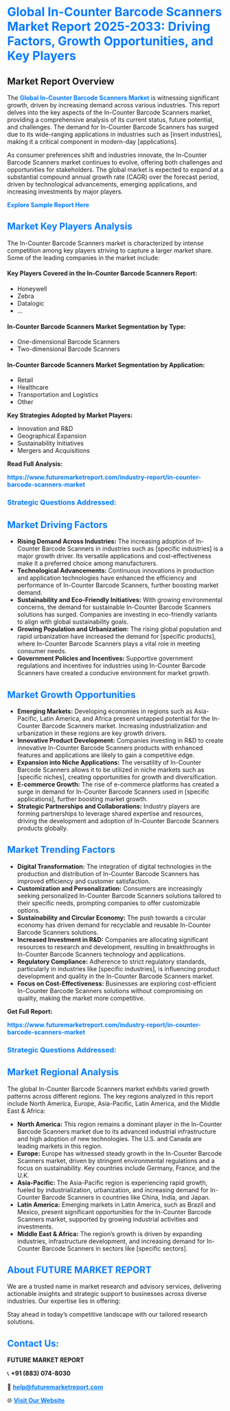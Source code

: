 <h1 style="color: #007BFF;">Global In-Counter Barcode Scanners Market Report 2025-2033: Driving Factors, Growth Opportunities, and Key Players</h1>

<section id="overview">
<h2>Market Report Overview</h2>
<p>The <a href="https://www.futuremarketreport.com/industry-report/in-counter-barcode-scanners-market" style="color: #007BFF; text-decoration: none;"><strong>Global In-Counter Barcode Scanners Market</strong></a> is witnessing significant growth, driven by increasing demand across various industries. This report delves into the key aspects of the In-Counter Barcode Scanners market, providing a comprehensive analysis of its current status, future potential, and challenges. The demand for In-Counter Barcode Scanners has surged due to its wide-ranging applications in industries such as [insert industries], making it a critical component in modern-day [applications].</p>
<p>As consumer preferences shift and industries innovate, the In-Counter Barcode Scanners market continues to evolve, offering both challenges and opportunities for stakeholders. The global market is expected to expand at a substantial compound annual growth rate (CAGR) over the forecast period, driven by technological advancements, emerging applications, and increasing investments by major players.</p>
</section>

<section id="overview">
<p><a href="https://www.futuremarketreport.com/request-sample/reportId=107616" style="color: #007BFF; text-decoration: none;"><strong>Explore Sample Report Here</strong></a></p>
</section>

<section id="key-players">
<h2 style="color: #007BFF;">Market Key Players Analysis</h2>
<p>The In-Counter Barcode Scanners market is characterized by intense competition among key players striving to capture a larger market share. Some of the leading companies in the market include:</p>
<h4>Key Players Covered in the In-Counter Barcode Scanners Report:</h4>
<ul><li>Honeywell</li><li>Zebra</li><li>Datalogic</li><li>...</li></ul>
<h4>In-Counter Barcode Scanners Market Segmentation by Type:</h4>
<ul><li>One-dimensional Barcode Scanners</li><li>Two-dimensional Barcode Scanners</li></ul>

<h4>In-Counter Barcode Scanners Market Segmentation by Application:</h4>
<ul><li>Retail</li><li>Healthcare</li><li>Transportation and Logistics</li><li>Other</li></ul>
<p><strong>Key Strategies Adopted by Market Players:</strong></p>
<ul>
<li>Innovation and R&D</li>
<li>Geographical Expansion</li>
<li>Sustainability Initiatives</li>
<li>Mergers and Acquisitions</li>
</ul>
</section>

<section>
<p><strong>Read Full Analysis: </strong></p><a href="https://www.futuremarketreport.com/industry-report/in-counter-barcode-scanners-market" style="color: #007BFF; text-decoration: none;"><strong>https://www.futuremarketreport.com/industry-report/in-counter-barcode-scanners-market</strong></a>
<h3 style="color: #007BFF;">Strategic Questions Addressed:</h3>
</section>

<section id="driving-factors">
<h2 style="color: #007BFF;">Market Driving Factors</h2>
<ul>
<li><strong>Rising Demand Across Industries:</strong> The increasing adoption of In-Counter Barcode Scanners in industries such as [specific industries] is a major growth driver. Its versatile applications and cost-effectiveness make it a preferred choice among manufacturers.</li>
<li><strong>Technological Advancements:</strong> Continuous innovations in production and application technologies have enhanced the efficiency and performance of In-Counter Barcode Scanners, further boosting market demand.</li>
<li><strong>Sustainability and Eco-Friendly Initiatives:</strong> With growing environmental concerns, the demand for sustainable In-Counter Barcode Scanners solutions has surged. Companies are investing in eco-friendly variants to align with global sustainability goals.</li>
<li><strong>Growing Population and Urbanization:</strong> The rising global population and rapid urbanization have increased the demand for [specific products], where In-Counter Barcode Scanners plays a vital role in meeting consumer needs.</li>
<li><strong>Government Policies and Incentives:</strong> Supportive government regulations and incentives for industries using In-Counter Barcode Scanners have created a conducive environment for market growth.</li>
</ul>
</section>

<section id="growth-opportunities">
<h2 style="color: #007BFF;">Market Growth Opportunities</h2>
<ul>
<li><strong>Emerging Markets:</strong> Developing economies in regions such as Asia-Pacific, Latin America, and Africa present untapped potential for the In-Counter Barcode Scanners market. Increasing industrialization and urbanization in these regions are key growth drivers.</li>
<li><strong>Innovative Product Development:</strong> Companies investing in R&D to create innovative In-Counter Barcode Scanners products with enhanced features and applications are likely to gain a competitive edge.</li>
<li><strong>Expansion into Niche Applications:</strong> The versatility of In-Counter Barcode Scanners allows it to be utilized in niche markets such as [specific niches], creating opportunities for growth and diversification.</li>
<li><strong>E-commerce Growth:</strong> The rise of e-commerce platforms has created a surge in demand for In-Counter Barcode Scanners used in [specific applications], further boosting market growth.</li>
<li><strong>Strategic Partnerships and Collaborations:</strong> Industry players are forming partnerships to leverage shared expertise and resources, driving the development and adoption of In-Counter Barcode Scanners products globally.</li>
</ul>
</section>

<section id="trending-factors">
<h2 style="color: #007BFF;">Market Trending Factors</h2>
<ul>
<li><strong>Digital Transformation:</strong> The integration of digital technologies in the production and distribution of In-Counter Barcode Scanners has improved efficiency and customer satisfaction.</li>
<li><strong>Customization and Personalization:</strong> Consumers are increasingly seeking personalized In-Counter Barcode Scanners solutions tailored to their specific needs, prompting companies to offer customizable options.</li>
<li><strong>Sustainability and Circular Economy:</strong> The push towards a circular economy has driven demand for recyclable and reusable In-Counter Barcode Scanners solutions.</li>
<li><strong>Increased Investment in R&D:</strong> Companies are allocating significant resources to research and development, resulting in breakthroughs in In-Counter Barcode Scanners technology and applications.</li>
<li><strong>Regulatory Compliance:</strong> Adherence to strict regulatory standards, particularly in industries like [specific industries], is influencing product development and quality in the In-Counter Barcode Scanners market.</li>
<li><strong>Focus on Cost-Effectiveness:</strong> Businesses are exploring cost-efficient In-Counter Barcode Scanners solutions without compromising on quality, making the market more competitive.</li>
</ul>
</section>

<section>
<p><strong>Get Full Report: </strong></p><a href="https://www.futuremarketreport.com/industry-report/in-counter-barcode-scanners-market" style="color: #007BFF; text-decoration: none;"><strong>https://www.futuremarketreport.com/industry-report/in-counter-barcode-scanners-market</strong></a>
<h3 style="color: #007BFF;">Strategic Questions Addressed:</h3>
</section>


<section id="regional-analysis">
<h2 style="color: #007BFF;">Market Regional Analysis</h2>
<p>The global In-Counter Barcode Scanners market exhibits varied growth patterns across different regions. The key regions analyzed in this report include North America, Europe, Asia-Pacific, Latin America, and the Middle East & Africa:</p>
<ul>
<li><strong>North America:</strong> This region remains a dominant player in the In-Counter Barcode Scanners market due to its advanced industrial infrastructure and high adoption of new technologies. The U.S. and Canada are leading markets in this region.</li>
<li><strong>Europe:</strong> Europe has witnessed steady growth in the In-Counter Barcode Scanners market, driven by stringent environmental regulations and a focus on sustainability. Key countries include Germany, France, and the U.K.</li>
<li><strong>Asia-Pacific:</strong> The Asia-Pacific region is experiencing rapid growth, fueled by industrialization, urbanization, and increasing demand for In-Counter Barcode Scanners in countries like China, India, and Japan.</li>
<li><strong>Latin America:</strong> Emerging markets in Latin America, such as Brazil and Mexico, present significant opportunities for the In-Counter Barcode Scanners market, supported by growing industrial activities and investments.</li>
<li><strong>Middle East & Africa:</strong> The region’s growth is driven by expanding industries, infrastructure development, and increasing demand for In-Counter Barcode Scanners in sectors like [specific sectors].</li>
</ul>
</section>

<footer>
<h2 style="color: #007BFF;">About FUTURE MARKET REPORT</h2>
<p>We are a trusted name in market research and advisory services, delivering actionable insights and strategic support to businesses across diverse industries. Our expertise lies in offering:</p>

<p>Stay ahead in today’s competitive landscape with our tailored research solutions.</p>

<h2 style="color: #007BFF;">Contact Us:</h2>
<p><strong>FUTURE MARKET REPORT</strong></p>
<p>📞 <strong>+91 (883) 074-8030</strong></p>
<p>📧 <strong><a href="mailto:help@futuremarketreport.com" style="color: #007BFF;">help@futuremarketreport.com</a></strong></p>
<p>🌐 <strong><a href="https://www.futuremarketreport.com/" style="color: #007BFF;">Visit Our Website</a></strong></p>
</footer>